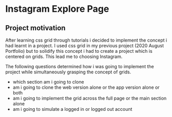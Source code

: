 # Instagram Explore Page

## Project motivation

After learning css grid through tutorials i decided to implement the concept i had learnt in a project. I used css grid in my previous project (2020 August Portfolio) but to solidify this concept i had to create a project which is centered on grids. This lead me to choosing Instagram. 

The following questions determined how i was going to implement the project while simultaneously grasping the concept of grids. 

* which section am i going to clone
* am i going to clone the web version alone or the app version alone or both
* am i going to implement the grid across the full page or the main section alone
* am i going to simulate a logged in or logged out account
